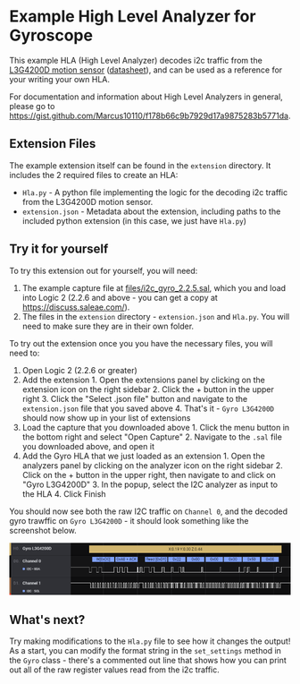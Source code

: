 # Example High Level Analyzer for Gyroscope

This example HLA (High Level Analyzer) decodes i2c traffic from the [L3G4200D motion sensor](https://www.sparkfun.com/products/retired/10612) ([datasheet](http://cdn.sparkfun.com/datasheets/Sensors/Gyros/3-Axis/CD00265057.pdf)), and can be used as a reference for your writing your own HLA.

For documentation and information about High Level Analyzers in general, please go to https://gist.github.com/Marcus10110/f178b66c9b7929d17a9875283b5771da.

## Extension Files
The example extension itself can be found in the `extension` directory. It includes the 2 required files to create an HLA:

  - `Hla.py` - A python file implementing the logic for the decoding i2c traffic from the L3G4200D motion sensor.
  - `extension.json` - Metadata about the extension, including paths to the included python extension (in this case, we just have `Hla.py`)

## Try it for yourself

To try this extension out for yourself, you will need:

 1. The example capture file at [files/i2c_gyro_2.2.5.sal](files/i2c_gyro_2.2.5.sal), which you and load into Logic 2 (2.2.6 and above - you can get a copy at https://discuss.saleae.com/).
 1. The files in the `extension` directory - `extension.json` and `Hla.py`. You will need to make sure they are in their own folder.

To try out the extension once you you have the necessary files, you will need to:

  1. Open Logic 2 (2.2.6 or greater)
  2. Add the extension
    1. Open the extensions panel by clicking on the extension icon on the right sidebar
    2. Click the + button in the upper right
    3. Click the "Select .json file" button and navigate to the `extension.json` file that you saved above
    4. That's it - `Gyro L3G4200D` should now show up in your list of extensions
  3. Load the capture that you downloaded above
    1. Click the menu button in the bottom right and select "Open Capture"
    2. Navigate to the `.sal` file you downloaded above, and open it
  4. Add the Gyro HLA that we just loaded as an extension
    1. Open the analyzers panel by clicking on the analyzer icon on the right sidebar
    2. Click on the + button in the upper right, then navigate to and click on "Gyro L3G4200D"
    3. In the popup, select the I2C analyzer as input to the HLA
    4. Click Finish

You should now see both the raw I2C traffic on `Channel 0`, and the decoded gyro trawffic on `Gyro L3G4200D` - it should look something like the screenshot below.

![Decoded Gyro Traffic](files/decoded_gyroscope_traffic.png)


## What's next?

Try making modifications to the `Hla.py` file to see how it changes the output! As a start, you can modify the format string in the `set_settings` method in the `Gyro` class - there's a commented out line that shows how you can print out all of the raw register values read from the i2c traffic.